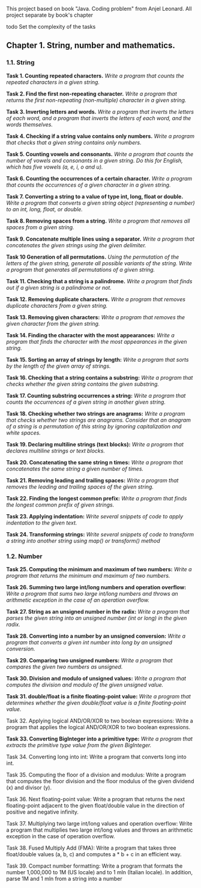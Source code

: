 This project based on book "Java. Coding problem" from Anjel Leonard.
All project separate by book's chapter

todo Set the complexity of the tasks

## Chapter 1. String, number and mathematics.

### 1.1. String

**Task 1. Counting repeated characters.** 
_Write a program that counts the repeated characters in a given string._

**Task 2. Find the first non-repeating character.** 
_Write a program that returns the first non-repeating (non-multiple) character in a given string._

**Task 3. Inverting letters and words.** 
_Write a program that inverts the letters of each word, and a program that inverts the letters of each word, and
the words themselves._

**Task 4. Checking if a string value contains only numbers.** 
_Write a program that checks that a given string contains only numbers._

**Task 5. Counting vowels and consonants.** 
_Write a program that counts the number of vowels and consonants in a given string. Do this for English, which has five vowels (a, e, i, o and u)._

**Task 6. Counting the occurrences of a certain character.** 
_Write a program that counts the occurrences of a given character in a given string._

**Task 7. Converting a string to a value of type int, long, float or double.** 
_Write a program that converts a given string object (representing a number) to an int, long, float, or double._

**Task 8. Removing spaces from a string.** 
_Write a program that removes all spaces from a given string._

**Task 9. Concatenate multiple lines using a separator.** 
_Write a program that concatenates the given strings using the given delimiter._

**Task 10 Generation of all permutations.**
_Using the permutation of the letters of the given string, generate all possible variants of the string._
_Write a program that generates all permutations of a given string._

**Task 11. Checking that a string is a palindrome.** 
_Write a program that finds out if a given string is a palindrome or not._

**Task 12. Removing duplicate characters.** 
_Write a program that removes duplicate characters from a given string._

**Task 13. Removing given characters:** 
_Write a program that removes the given character from the given string._

**Task 14. Finding the character with the most appearances:** 
_Write a program that finds the character with the most appearances in the given string._

**Task 15. Sorting an array of strings by length:** 
_Write a program that sorts by the length of the given array of strings._

**Task 16. Checking that a string contains a substring:**
_Write a program that checks whether the given string contains the given substring._

**Task 17. Counting substring occurrences a string:** 
_Write a program that counts the occurrences of a given string in another given string._

**Task 18. Checking whether two strings are anagrams:**
_Write a program that checks whether two strings are anagrams. Consider that an anagram of a string is a permutation of
this string by ignoring capitalization and white spaces._

**Task 19. Declaring multiline strings (text blocks):** 
_Write a program that declares multiline strings or text blocks._

**Task 20. Concatenating the same string n times:** 
_Write a program that concatenates the same string a given number of times._

**Task 21. Removing leading and trailing spaces:** 
_Write a program that removes the leading and trailing spaces of the given string._

**Task 22. Finding the longest common prefix:** 
_Write a program that finds the longest common prefix of given strings._

**Task 23. Applying indentation:** 
_Write several snippets of code to apply indentation to the given text._

**Task 24. Transforming strings:** 
_Write several snippets of code to transform a string into another string using map() or transform() method_

### 1.2. Number

**Task 25. Computing the minimum and maximum of two numbers:** 
_Write a program that returns the minimum and maximum of two numbers._

**Task 26. Summing two large int/long numbers and operation overflow:** 
_Write a program that sums two large int/long numbers and throws an arithmetic exception in the case of an operation overflow._

**Task 27. String as an unsigned number in the radix:** 
_Write a program that parses the given string into an unsigned number (int or long) in the given radix._

**Task 28. Converting into a number by an unsigned conversion:** 
_Write a program that converts a given int number into long by an unsigned conversion._ 

**Task 29. Comparing two unsigned numbers:** 
_Write a program that compares the given two numbers as unsigned._

**Task 30. Division and modulo of unsigned values:** 
_Write a program that computes the division and modulo of the given unsigned value._

**Task 31. double/float is a finite floating-point value:** 
_Write a program that determines whether the given double/float value is a finite floating-point value._

Task 32. Applying logical AND/OR/XOR to two boolean expressions: 
Write a program that applies the logical AND/OR/XOR to two boolean expressions.

**Task 33. Converting BigInteger into a primitive type:** 
_Write a program that extracts the primitive type value from the given BigInteger._

Task 34. Converting long into int: 
Write a program that converts long into int.

Task 35. Computing the floor of a division and modulus:
Write a program that computes the floor division and the floor modulus of the given dividend (x) and divisor (y).

Task 36. Next floating-point value: 
Write a program that returns the next floating-point adjacent to the given float/double value in the direction of positive and negative infinity.

Task 37. Multiplying two large int/long values and operation overflow: 
Write a program that multiplies two large int/long values and throws an arithmetic exception in the case of operation overflow.

Task 38. Fused Multiply Add (FMA): 
Write a program that takes three float/double values (a, b, c) and computes a * b + c in an efficient way.

Task 39. Compact number formatting: 
Write a program that formats the number 1,000,000 to 1M (US locale) and to 1 mln (Italian locale). In addition, parse 1M and 1 mln from a string into a number













